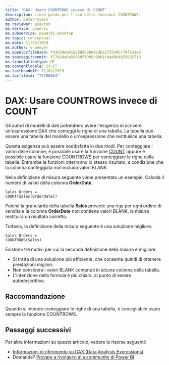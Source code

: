 ```yaml
---
title: 'DAX: Usare COUNTROWS invece di COUNT'
description: Linee guida per l'uso delle funzioni COUNTROWS.
author: peter-myers
ms.reviewer: asaxton
ms.service: powerbi
ms.subservice: powerbi-desktop
ms.topic: conceptual
ms.date: 11/23/2019
ms.author: v-pemyer
ms.openlocfilehash: fd3b50e9016298db8b692d6a2f3549b770f143e8
ms.sourcegitcommit: f77b24a8a588605f005c9bb1fdad864955885718
ms.translationtype: HT
ms.contentlocale: it-IT
ms.lasthandoff: 12/02/2019
ms.locfileid: "74700663"
---
```

# <a name="dax-use-countrows-instead-of-count"></a>DAX: Usare COUNTROWS invece di COUNT

Gli autori di modelli di dati potrebbero avere l'esigenza di scrivere un'espressione DAX che conteggi le righe di una tabella. La tabella può essere una tabella del modello o un'espressione che restituisce una tabella.

Questa esigenza può essere soddisfatta in due modi. Per conteggiare i valori delle colonne, è possibile usare la funzione [COUNT](/dax/count-function-dax) oppure è possibile usare la funzione [COUNTROWS](/dax/countrows-function-dax) per conteggiare le righe della tabella. Entrambe le funzioni otterranno lo stesso risultato, a condizione che la colonna conteggiata non includa valori BLANK.

Nella definizione di misura seguente viene presentato un esempio. Calcola il numero di valori della colonna **OrderDate**.

```dax
Sales Orders =
COUNT(Sales[OrderDate])
```

Poiché la granularità della tabella **Sales** prevede una riga per ogni ordine di vendita e la colonna **OrderDate** non contiene valori BLANK, la misura restituirà un risultato corretto.

Tuttavia, la definizione della misura seguente è una soluzione migliore.

```dax
Sales Orders =
COUNTROWS(Sales)
```

Esistono tre motivi per cui la seconda definizione della misura è migliore:

- Si tratta di una soluzione più efficiente, che consente quindi di ottenere prestazioni migliori.
- Non considera i valori BLANK contenuti in alcuna colonna della tabella.
- L'intenzione della formula è più chiara, al punto di essere autodescrittiva.

## <a name="recommendation"></a>Raccomandazione

Quando si intende conteggiare le righe di una tabella, è consigliabile usare sempre la funzione COUNTROWS.

## <a name="next-steps"></a>Passaggi successivi

Per altre informazioni su questo articolo, vedere le risorse seguenti:

- [Informazioni di riferimento su DAX (Data Analysis Expressions)](/dax/)
- Domande? [Provare a rivolgersi alla community di Power BI](https://community.powerbi.com/)
